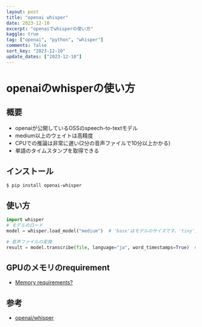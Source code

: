 ```yaml
---
layout: post
title: "openai whisper" 
date: 2023-12-10
excerpt: "openaiでwhisperの使い方"
kaggle: true
tag: ["openai", "python", "whisper"]
comments: false
sort_key: "2023-12-10"
update_dates: ["2023-12-10"]
---
```


# openaiのwhisperの使い方

## 概要
 - openaiが公開しているOSSのspeech-to-textモデル
 - medium以上のウェイトは高精度
 - CPUでの推論は非常に遅い(2分の音声ファイルで10分以上かかる)
 - 単語のタイムスタンプを取得できる

## インストール

```console
$ pip install openai-whisper
```

## 使い方

```python
import whisper
# モデルのロード
model = whisper.load_model("medium")  # 'base'はモデルのサイズです。'tiny', 'small', 'medium', 'large' から選べます。

# 音声ファイルの変換
result = model.transcribe(file, language="ja", word_timestamps=True)  # 日本語指定, 単語のタイムスタンプを取得
```

## GPUのメモリのrequirement
 - [Memory requirements?](https://github.com/openai/whisper/discussions/5)

## 参考
 - [openai/whisper](https://github.com/openai/whisper)
